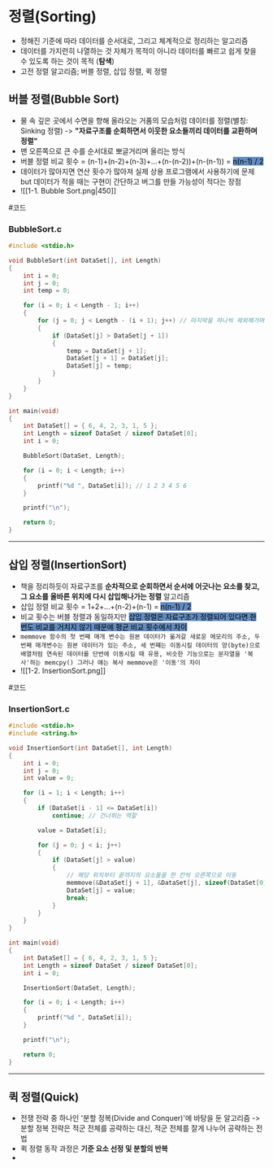 # 정렬(Sorting)
- 정해진 기준에 따라 데이터를 순서대로, 그리고 체계적으로 정리하는 알고리즘
- 데이터를 가지런히 나열하는 것 자체가 목적이 아니라 데이터를 빠르고 쉽게 찾을 수 있도록 하는 것이 목적 (**탐색**)
- 고전 정렬 알고리즘; 버블 정렬, 삽입 정렬, 퀵 정렬


## 버블 정렬(Bubble Sort)
- 물 속 깊은 곳에서 수면을 향해 올라오는 거품의 모습처럼 데이터를 정렬(별칭: Sinking 정렬) -> **"자료구조를 순회하면서 이웃한 요소들끼리 데이터를 교환하며 정렬"**
- 맨 오른쪽으로 큰 수를 순서대로 뽀글거리며 올리는 방식
- 버블 정렬 비교 횟수 = (n-1)+(n-2)+(n-3)+...+(n-(n-2))+(n-(n-1)) = <mark style="background: #0E4F9FA6;">n(n-1) / 2</mark>
- 데이터가 많아지면 연산 횟수가 많아져 실제 상용 프로그램에서 사용하기에 문제 but 데이터가 적을 때는 구현이 간단하고 버그를 만들 가능성이 적다는 장점
- ![[1-1. Bubble Sort.png|450]]


#코드 
### BubbleSort.c
```c
#include <stdio.h>

void BubbleSort(int DataSet[], int Length)
{
	int i = 0;
	int j = 0;
	int temp = 0;

	for (i = 0; i < Length - 1; i++)
	{
		for (j = 0; j < Length - (i + 1); j++) // 마지막을 하나씩 제외해가며 버블정렬 반복
		{
			if (DataSet[j] > DataSet[j + 1])
			{
				temp = DataSet[j + 1];
				DataSet[j + 1] = DataSet[j];
				DataSet[j] = temp;
			}
		}
	}
}

int main(void)
{
	int DataSet[] = { 6, 4, 2, 3, 1, 5 };
	int Length = sizeof DataSet / sizeof DataSet[0];
	int i = 0;

	BubbleSort(DataSet, Length);

	for (i = 0; i < Length; i++)
	{
		printf("%d ", DataSet[i]); // 1 2 3 4 5 6
	}

	printf("\n");

	return 0;
}
```

***


## 삽입 정렬(InsertionSort)
- 책을 정리하듯이 자료구조를 **순차적으로 순회하면서 순서에 어긋나는 요소를 찾고, 그 요소를 올바른 위치에 다시 삽입해나가는 정렬** 알고리즘
- 삽입 정렬 비교 횟수 = 1+2+...+(n-2)+(n-1) = <mark style="background: #0E4F9FA6;">n(n-1) / 2</mark>
- 비교 횟수는 버블 정렬과 동일하지만 <mark style="background: #0E4F9FA6;">삽입 정렬은 자료구조가 정렬되어 있다면 한 번도 비교를 거치지 않기 때문에 평균 비교 횟수에서 차이</mark>
- `memmove 함수의 첫 번째 매개 변수는 원본 데이터가 옮겨갈 새로운 메모리의 주소, 두 번째 매개변수는 원본 데이터가 있는 주소, 세 번쨰는 이동시킬 데이터의 양(byte)으로 배열처럼 연속된 데이터를 단번에 이동시킬 때 유용, 비슷한 기능으로는 문자열을 '복사'하는 memcpy() 그러나 얘는 복사 memmove은 '이동'의 차이`
- ![[1-2. InsertionSort.png]]


#코드 
### InsertionSort.c
```c
#include <stdio.h> 
#include <string.h> 

void InsertionSort(int DataSet[], int Length)
{
    int i = 0;
    int j = 0;
    int value = 0;

    for (i = 1; i < Length; i++)
    {
        if (DataSet[i - 1] <= DataSet[i])
            continue; // 건너뛰는 역할

        value = DataSet[i];

        for (j = 0; j < i; j++)
        {
            if (DataSet[j] > value)
            {
                // 해당 위치부터 끝까지의 요소들을 한 칸씩 오른쪽으로 이동
                memmove(&DataSet[j + 1], &DataSet[j], sizeof(DataSet[0]) * (i - j));
                DataSet[j] = value;
                break;
            }
        }
    }
}

int main(void)
{
    int DataSet[] = { 6, 4, 2, 3, 1, 5 };
    int Length = sizeof DataSet / sizeof DataSet[0];
    int i = 0;

    InsertionSort(DataSet, Length);

    for (i = 0; i < Length; i++)
    {
        printf("%d ", DataSet[i]);
    }

    printf("\n");

    return 0;
}
```

***


## 퀵 정렬(Quick)
- 전쟁 전략 중 하나인 '분할 정복(Divide and Conquer)'에 바탕을 둔 알고리즘 -> 분할 정복 전략은 적군 전체를 공략하는 대신, 적군 전체를 잘게 나누어 공략하는 전법
- 퀵 정렬 동작 과정은 **기준 요소 선정 및 분할의 반복**
- 
